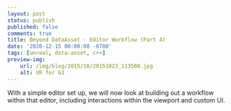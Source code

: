 ```yaml
---
layout: post
status: publish
published: false
comments: true
title: Beyond DataAsset - Editor Workflow (Part 4)
date: '2020-12-15 00:00:00 -0700'
tags: [unreal, data-asset, c++]
preview-img:
    url: /img/blog/2015/10/20151023_113508.jpg
    alt: VR for G3
---
```


With a simple editor set up, we will now look at building out a workflow
within that editor, including interactions within the viewport and custom
UI.

